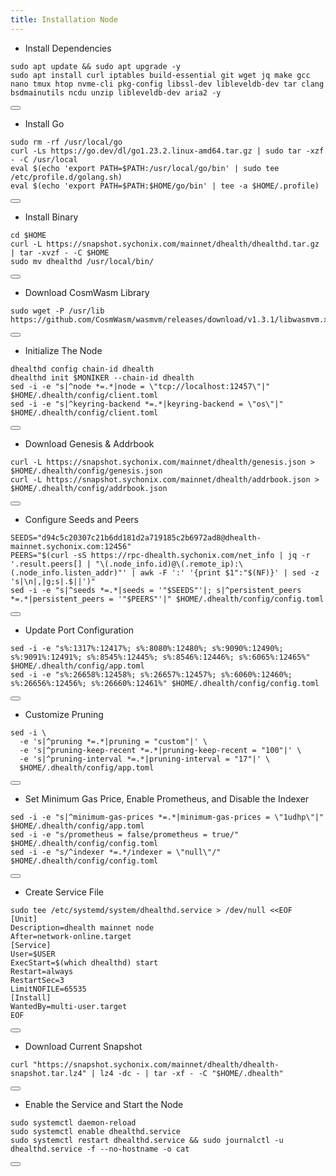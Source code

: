 ```yaml
---
title: Installation Node
---
```


- Install Dependencies 

<div class="code-block-wrapper">
  <pre><code>sudo apt update && sudo apt upgrade -y
sudo apt install curl iptables build-essential git wget jq make gcc nano tmux htop nvme-cli pkg-config libssl-dev libleveldb-dev tar clang bsdmainutils ncdu unzip libleveldb-dev aria2 -y</code></pre>
  <button class="copy-btn"><i class="fas fa-copy"></i></button>
</div>

- Install Go

<div class="code-block-wrapper">
  <pre><code>sudo rm -rf /usr/local/go
curl -Ls https://go.dev/dl/go1.23.2.linux-amd64.tar.gz | sudo tar -xzf - -C /usr/local
eval $(echo 'export PATH=$PATH:/usr/local/go/bin' | sudo tee /etc/profile.d/golang.sh)
eval $(echo 'export PATH=$PATH:$HOME/go/bin' | tee -a $HOME/.profile)</code></pre>
  <button class="copy-btn"><i class="fas fa-copy"></i></button>
</div>

- Install Binary

<div class="code-block-wrapper">
  <pre><code>cd $HOME
curl -L https://snapshot.sychonix.com/mainnet/dhealth/dhealthd.tar.gz | tar -xvzf - -C $HOME
sudo mv dhealthd /usr/local/bin/</code></pre>
  <button class="copy-btn"><i class="fas fa-copy"></i></button>
</div>

- Download CosmWasm Library

<div class="code-block-wrapper">
  <pre><code>sudo wget -P /usr/lib https://github.com/CosmWasm/wasmvm/releases/download/v1.3.1/libwasmvm.x86_64.so</code></pre>
  <button class="copy-btn"><i class="fas fa-copy"></i></button>
</div>

- Initialize The Node

<div class="code-block-wrapper"><!-- Change chain id and port -->
  <pre><code>dhealthd config chain-id dhealth
dhealthd init $MONIKER --chain-id dhealth
sed -i -e "s|^node *=.*|node = \"tcp://localhost:12457\"|" $HOME/.dhealth/config/client.toml
sed -i -e "s|^keyring-backend *=.*|keyring-backend = \"os\"|" $HOME/.dhealth/config/client.toml</code></pre>
  <button class="copy-btn"><i class="fas fa-copy"></i></button>
</div><!-- Change chain id and port -->

- Download Genesis & Addrbook

<div class="code-block-wrapper">
  <pre><code>curl -L https://snapshot.sychonix.com/mainnet/dhealth/genesis.json > $HOME/.dhealth/config/genesis.json
curl -L https://snapshot.sychonix.com/mainnet/dhealth/addrbook.json > $HOME/.dhealth/config/addrbook.json</code></pre>
  <button class="copy-btn"><i class="fas fa-copy"></i></button>
</div>

- Configure Seeds and Peers

<div class="code-block-wrapper">
  <pre><code>SEEDS="d94c5c20307c21b6dd181d2a719185c2b6972ad8@dhealth-mainnet.sychonix.com:12456"
PEERS="$(curl -sS https://rpc-dhealth.sychonix.com/net_info | jq -r '.result.peers[] | "\(.node_info.id)@\(.remote_ip):\(.node_info.listen_addr)"' | awk -F ':' '{print $1":"$(NF)}' | sed -z 's|\n|,|g;s|.$||')"
sed -i -e "s|^seeds *=.*|seeds = '"$SEEDS"'|; s|^persistent_peers *=.*|persistent_peers = '"$PEERS"'|" $HOME/.dhealth/config/config.toml</code></pre>
  <button class="copy-btn"><i class="fas fa-copy"></i></button>
</div>

- Update Port Configuration

<div class="code-block-wrapper">
  <pre><code>sed -i -e "s%:1317%:12417%; s%:8080%:12480%; s%:9090%:12490%; s%:9091%:12491%; s%:8545%:12445%; s%:8546%:12446%; s%:6065%:12465%" $HOME/.dhealth/config/app.toml
sed -i -e "s%:26658%:12458%; s%:26657%:12457%; s%:6060%:12460%; s%:26656%:12456%; s%:26660%:12461%" $HOME/.dhealth/config/config.toml</code></pre>
  <button class="copy-btn"><i class="fas fa-copy"></i></button>
</div>

- Customize Pruning

<div class="code-block-wrapper">
  <pre><code>sed -i \
  -e 's|^pruning *=.*|pruning = "custom"|' \
  -e 's|^pruning-keep-recent *=.*|pruning-keep-recent = "100"|' \
  -e 's|^pruning-interval *=.*|pruning-interval = "17"|' \
  $HOME/.dhealth/config/app.toml</code></pre>
  <button class="copy-btn"><i class="fas fa-copy"></i></button>
</div>

- Set Minimum Gas Price, Enable Prometheus, and Disable the Indexer

<div class="code-block-wrapper"><!-- Note: Change gas price and denom -->
  <pre><code>sed -i -e "s|^minimum-gas-prices *=.*|minimum-gas-prices = \"1udhp\"|" $HOME/.dhealth/config/app.toml
sed -i -e "s/prometheus = false/prometheus = true/" $HOME/.dhealth/config/config.toml
sed -i -e "s/^indexer *=.*/indexer = \"null\"/" $HOME/.dhealth/config/config.toml</code></pre>
  <button class="copy-btn"><i class="fas fa-copy"></i></button>
</div><!-- Note: Change gas price and denom -->

- Create Service File

<div class="code-block-wrapper">
  <pre><code>sudo tee /etc/systemd/system/dhealthd.service &gt; /dev/null &lt;&lt;EOF
[Unit]
Description=dhealth mainnet node
After=network-online.target
[Service]
User=$USER
ExecStart=$(which dhealthd) start
Restart=always
RestartSec=3
LimitNOFILE=65535
[Install]
WantedBy=multi-user.target
EOF</code></pre>
  <button class="copy-btn"><i class="fas fa-copy"></i></button>
</div>

- Download Current Snapshot

<div class="code-block-wrapper">
  <pre><code>curl "https://snapshot.sychonix.com/mainnet/dhealth/dhealth-snapshot.tar.lz4" | lz4 -dc - | tar -xf - -C "$HOME/.dhealth"</code></pre>
  <button class="copy-btn"><i class="fas fa-copy"></i></button>
</div>

- Enable the Service and Start the Node

<div class="code-block-wrapper">
  <pre><code>sudo systemctl daemon-reload
sudo systemctl enable dhealthd.service
sudo systemctl restart dhealthd.service && sudo journalctl -u dhealthd.service -f --no-hostname -o cat</code></pre>
  <button class="copy-btn"><i class="fas fa-copy"></i></button>
</div>
